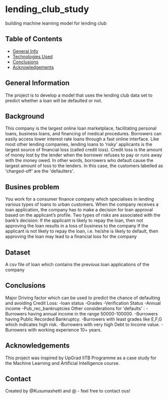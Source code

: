 # lending_club_study
building machine learning model for lending club

## Table of Contents
* [General Info](#general-information)
* [Technologies Used](#technologies-used)
* [Conclusions](#conclusions)
* [Acknowledgements](#acknowledgements)


## General Information
The project is to develop a model that uses the lending club data set to predict whether a loan will be defaulted or not.

## Background
This company is the largest online loan marketplace, facilitating personal loans, business loans, and financing of medical procedures. Borrowers can easily access lower interest rate loans through a fast online interface. Like most other lending companies, lending loans to ‘risky’ applicants is the largest source of financial loss (called credit loss). Credit loss is the amount of money lost by the lender when the borrower refuses to pay or runs away with the money owed. In other words, borrowers who default cause the largest amount of loss to the lenders. In this case, the customers labelled as 'charged-off' are the 'defaulters'.

## Busines problem
You work for a consumer finance company which specialises in lending various types of loans to urban customers. When the company receives a loan application, the company has to make a decision for loan approval based on the applicant’s profile. Two types of risks are associated with the bank’s decision:
If the applicant is likely to repay the loan, then not approving the loan results in a loss of business to the company
If the applicant is not likely to repay the loan, i.e. he/she is likely to default, then approving the loan may lead to a financial loss for the company

## Dataset
A csv file of loan which contains the previous loan applications of the company

## Conclusions
Major Driving factor which can be used to predict the chance of defaulting and avoiding Credit Loss:
-loan status
-Grades
-Verification Status
-Annual income
-Pub_rec_bankruptcies
Other considerations for 'defaults' :
-Burrowers having annual income in the range 50000-100000.
-Burrowers having Public Recorded Bankruptcy.
-Burrowers with least grades like E,F,G which indicates high risk.
-Burrowers with very high Debt to Income value.
-Burrowers with working experience 10+ years.

## Acknowledgements
This project was inspired by UpGrad IITB Programme as a case study for the Machine Learning and Artificial Intelligence course.

## Contact
Created by @Kusumashetti and @ - feel free to contact ous!


